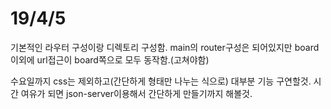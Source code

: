 # 19/4/5

기본적인 라우터 구성이랑 디렉토리 구성함.
main의 router구성은 되어있지만 board이외에 url접근이 board쪽으로 모두 동작함.(고쳐야함)

수요일까지 css는 제외하고(간단하게 형태만 나누는 식으로) 대부분 기능 구연할것.
시간 여유가 되면 json-server이용해서 간단하게 만들기까지 해볼것.
